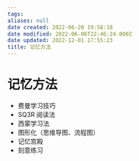 ```yaml
---
tags: 
aliases: null
date created: 2022-06-20 19:58:18
date modified: 2022-06-06T22:46:24.000Z
date updated: 2022-12-01 17:55:23
title: 记忆方法
---
```


# 记忆方法

- 费曼学习技巧
- SQ3R 阅读法
- 西蒙学习法
- 图形化（思维导图、流程图）
- 记忆宫殿
- 刻意练习

